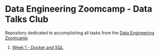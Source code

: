 # Data Engineering Zoomcamp - Data Talks Club

Repository dedicated to accomplishing all tasks from the [Data Engineering Zoomcamp](https://github.com/DataTalksClub/data-engineering-zoomcamp)

1. [Week 1 - Docker and SQL](https://github.com/marinavillaschi/data-engineering-dtc/tree/master/w1_docker_sql)

